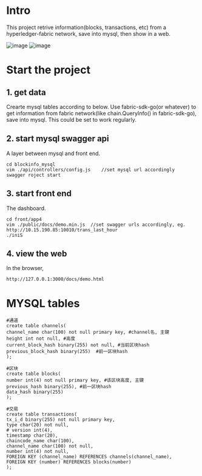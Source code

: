 # Intro
This project retrive information(blocks, transactions, etc) from a hyperledger-fabric network, save  into mysql, then show in a web.

![image](https://github.com/pclimbing/tjexplorer/master/tmp/readme_images/1.png)
![image](https://github.com/pclimbing/tjexplorer/master/tmp/readme_images/2.png)

# Start the project
## 1. get data
Crearte mysql tables according to below. Use fabric-sdk-go(or whatever) to get information from fabric network(like chain.QueryInfo() in fabric-sdk-go), save into mysql. This could be set to work regularly.

## 2. start mysql swagger api
A layer between mysql and front end.
```
cd blockinfo_mysql
vim ./api/controllers/config.js    //set mysql url accordingly
swagger roject start
```

## 3. start front end
The dashboard.
```
cd front/app4
vim ./public/docs/demo.min.js  //set swagger urls accordingly, eg. http://10.15.190.85:10010/trans_last_hour
./iniS
```
## 4. view the web
In the browser,
```
http://127.0.0.1:3000/docs/demo.html
```

# MYSQL tables
```
#通道
create table channels(
channel_name char(100) not null primary key, #channel名, 主键
height int not null, #高度
current_block_hash binary(255) not null, #当前区块hash
previous_block_hash binary(255)  #前一区块hash
);

#区块
create table blocks(
number int(4) not null primary key, #该区块高度, 主键
previous_hash binary(255), #前一区块hash
data_hash binary(255)
);

#交易
create table transactions(
tx_i_d binary(255) not null primary key,
type char(20) not null,
# version int(4),
timestamp char(20),
chaincode_name char(100),
channel_name char(100) not null,
number int(4) not null,
FOREIGN KEY (channel_name) REFERENCES channels(channel_name),
FOREIGN KEY (number) REFERENCES blocks(number)
);
```
